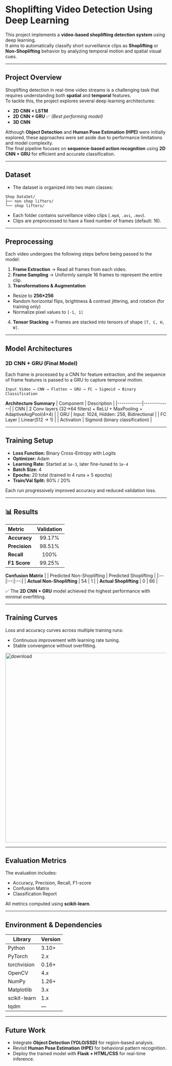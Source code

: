 # Shoplifting Video Detection Using Deep Learning

This project implements a **video-based shoplifting detection system** using deep learning.  
It aims to automatically classify short surveillance clips as **Shoplifting** or **Non-Shoplifting** behavior by analyzing temporal motion and spatial visual cues.

---

## Project Overview

Shoplifting detection in real-time video streams is a challenging task that requires understanding both **spatial** and **temporal** features.  
To tackle this, the project explores several deep learning architectures:

- **2D CNN + LSTM**
- **2D CNN + GRU** ✅ *(Best performing model)*
- **3D CNN**

Although **Object Detection** and **Human Pose Estimation (HPE)** were initially explored, these approaches were set aside due to performance limitations and model complexity.  
The final pipeline focuses on **sequence-based action recognition** using **2D CNN + GRU** for efficient and accurate classification.

---

## Dataset

- The dataset is organized into two main classes:
```
Shop DataSet/
├── non shop lifters/
└── shop lifters/
```
- Each folder contains surveillance video clips (`.mp4`, `.avi`, `.mov`).
- Clips are preprocessed to have a fixed number of frames (default: 16).

---

## Preprocessing

Each video undergoes the following steps before being passed to the model:

1. **Frame Extraction** → Read all frames from each video.  
2. **Frame Sampling** → Uniformly sample 16 frames to represent the entire clip.  
3. **Transformations & Augmentation**
 - Resize to **256×256**
 - Random horizontal flips, brightness & contrast jittering, and rotation (for training only)
 - Normalize pixel values to `[-1, 1]`
4. **Tensor Stacking** → Frames are stacked into tensors of shape `[T, C, H, W]`.

---

## Model Architectures

### **2D CNN + GRU (Final Model)**

Each frame is processed by a CNN for feature extraction, and the sequence of frame features is passed to a GRU to capture temporal motion.
```
Input Video → CNN → Flatten → GRU → FC → Sigmoid → Binary Classification
```
**Architecture Summary**
| Component | Description |
|------------|-------------|
| CNN | 2 Conv layers (32→64 filters) + ReLU + MaxPooling + AdaptiveAvgPool(4×4) |
| GRU | Input: 1024, Hidden: 256, Bidirectional |
| FC Layer | Linear(512 → 1) |
| Activation | Sigmoid (binary classification) |

---

## Training Setup

- **Loss Function:** Binary Cross-Entropy with Logits  
- **Optimizer:** Adam  
- **Learning Rate:** Started at `1e-3`, later fine-tuned to `1e-4`  
- **Batch Size:** 4  
- **Epochs:** 20 total (trained in 4 runs × 5 epochs)  
- **Train/Val Split:** 80% / 20%

Each run progressively improved accuracy and reduced validation loss.

---

## 📊 Results

| Metric | Validation |
|:-------|:-----------:|
| **Accuracy** | 99.17% |
| **Precision** | 98.51% |
| **Recall** | 100% |
| **F1 Score** | 99.25% |

**Confusion Matrix**
| | Predicted Non-Shoplifting | Predicted Shoplifting |
|:--|:--:|:--:|
| **Actual Non-Shoplifting** | 54 | 1 |
| **Actual Shoplifting** | 0 | 66 |

✅ The **2D CNN + GRU** model achieved the highest performance with minimal overfitting.

---

## Training Curves

Loss and accuracy curves across multiple training runs:

- Continuous improvement with learning rate tuning.
- Stable convergence without overfitting.
<img width="1389" height="590" alt="download" src="https://github.com/user-attachments/assets/992e5d68-63fd-479d-9833-0c8ba8b66eb4" />

---

## Evaluation Metrics

The evaluation includes:
- Accuracy, Precision, Recall, F1-score
- Confusion Matrix
- Classification Report

All metrics computed using **scikit-learn**.

---

## Environment & Dependencies

| Library | Version |
|----------|----------|
| Python | 3.10+ |
| PyTorch | 2.x |
| torchvision | 0.16+ |
| OpenCV | 4.x |
| NumPy | 1.26+ |
| Matplotlib | 3.x |
| scikit-learn | 1.x |
| tqdm | — |

---

## Future Work

- Integrate **Object Detection (YOLO/SSD)** for region-based analysis.  
- Revisit **Human Pose Estimation (HPE)** for behavioral pattern recognition.  
- Deploy the trained model with **Flask + HTML/CSS** for real-time inference.  
